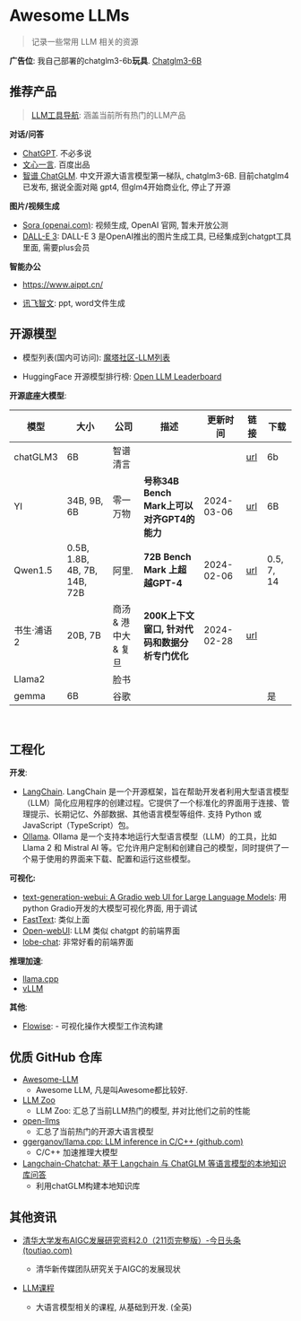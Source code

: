 # Awesome LLMs

>   记录一些常用 LLM 相关的资源



**广告位**: 我自己部署的chatglm3-6b**玩具**. [Chatglm3-6B](http://10.44.201.97:8008/)



## 推荐产品

>   [LLM工具导航](https://github.com/ikaijua/Awesome-AITools): 涵盖当前所有热门的LLM产品

**对话/问答**

-   [ChatGPT](chat.openai.com). 不必多说
-   [文心一言](yiyan.baidu.com). 百度出品
-   [智谱 ChatGLM](zhipuai.com). 中文开源大语言模型第一梯队, chatglm3-6B. 目前chatglm4已发布, 据说全面对飚 gpt4, 但glm4开始商业化, 停止了开源

**图片/视频生成**

-   [Sora (openai.com)](https://openai.com/sora): 视频生成, OpenAI 官网, 暂未开放公测
-   [DALL-E 3](chat.openai.com): DALL-E 3 是OpenAI推出的图片生成工具, 已经集成到chatgpt工具里面, 需要plus会员

**智能办公**

-   https://www.aippt.cn/

-   [讯飞智文](https://zhiwen.xfyun.cn/): ppt, word文件生成



## 开源模型

-   模型列表(国内可访问): [魔塔社区-LLM列表](https://modelscope.cn/topic/dfefe5be778b49fba8c44646023b57ba/pub/summary)

-   HuggingFace 开源模型排行榜: [Open LLM Leaderboard](https://huggingface.co/spaces/HuggingFaceH4/open_llm_leaderboard)



**开源底座大模型**:

| 模型       | 大小                         | 公司                 | 描述                                           | 更新时间   | 链接                                                         | 下载       |
| ---------- | ---------------------------- | -------------------- | ---------------------------------------------- | ---------- | ------------------------------------------------------------ | ---------- |
| chatGLM3   | 6B                           | 智谱清言             |                                                |            | [url](https://github.com/THUDM/ChatGLM3)                     | 6b         |
| YI         | 34B, 9B, 6B                  | 零一万物             | **号称34B Bench Mark上可以对齐GPT4的能力**     | 2024-03-06 | [url](https://modelscope.cn/models/01ai/Yi-6B/summary)       | 6B         |
| Qwen1.5    | 0.5B, 1.8B, 4B, 7B, 14B, 72B | 阿里.                | **72B Bench Mark 上超越GPT-4**                 | 2024-02-06 | [url](https://modelscope.cn/models/qwen/Qwen1.5-0.5B/summary) | 0.5, 7, 14 |
| 书生·浦语2 | 20B, 7B                      | 商汤 & 港中大 & 复旦 | **200K上下文窗口, 针对代码和数据分析专门优化** | 2024-02-28 | [url](https://modelscope.cn/models/Shanghai_AI_Laboratory/internlm2-chat-7b-sft/summary) |            |
| Llama2     |                              | 脸书                 |                                                |            |                                                              |            |
| gemma      | 6B                           | 谷歌                 |                                                |            |                                                              | 是         |

​	



## 工程化

**开发**:

-   [LangChain](https://www.langchain.com/). LangChain 是一个开源框架，旨在帮助开发者利用大型语言模型（LLM）简化应用程序的创建过程。它提供了一个标准化的界面用于连接、管理提示、长期记忆、外部数据、其他语言模型等组件. 支持 Python 或 JavaScript（TypeScript）包。
-   [Ollama](https://ollama.com/). Ollama 是一个支持本地运行大型语言模型（LLM）的工具，比如 Llama 2 和 Mistral AI 等。它允许用户定制和创建自己的模型，同时提供了一个易于使用的界面来下载、配置和运行这些模型。

**可视化:**

-   [text-generation-webui: A Gradio web UI for Large Language Models](https://github.com/oobabooga/text-generation-webui):  用python Gradio开发的大模型可视化界面, 用于调试
-   [FastText](https://github.com/lm-sys/FastChat): 类似上面
-   [Open-webUI](https://github.com/open-webui/open-webui): LLM 类似 chatgpt 的前端界面
-   [lobe-chat](https://github.com/lobehub/lobe-chat): 非常好看的前端界面

**推理加速**:

-   [llama.cpp](https://github.com/ggerganov/llama.cpp)
-   [vLLM](https://github.com/vllm-project/vllm)

**其他**:

-   [Flowise](https://github.com/FlowiseAI/Flowise): - 可视化操作大模型工作流构建





## 优质 GitHub 仓库

-   [Awesome-LLM](https://github.com/Hannibal046/Awesome-LLM)
    -   Awesome LLM, 凡是叫Awesome都比较好.
-   [LLM Zoo](https://github.com/FreedomIntelligence/LLMZoo)
    -   LLM Zoo: 汇总了当前LLM热门的模型, 并对比他们之前的性能
-   [open-llms](https://github.com/eugeneyan/open-llms)
    -   汇总了当前热门的开源大语言模型
-   [ggerganov/llama.cpp: LLM inference in C/C++ (github.com)](https://github.com/ggerganov/llama.cpp/tree/master)
    -   C/C++ 加速推理大模型
-   [Langchain-Chatchat: 基于 Langchain 与 ChatGLM 等语言模型的本地知识库问答 ](https://github.com/chatchat-space/Langchain-Chatchat)
    -   利用chatGLM构建本地知识库





## 其他资讯

-   [清华大学发布AIGC发展研究资料2.0（211页完整版）-今日头条 (toutiao.com)](https://www.toutiao.com/article/7341389422849720841/?app=news_article_lite&group_id=7341389422849720841&req_id=2024030222082365429665EFE27E88FE92&share_token=cf0b4000-106d-4af6-a664-0d6b956eda7c&timestamp=1709388504&tt_from=copy_link&use_new_style=1&utm_campaign=client_share&utm_medium=toutiao_android&utm_source=copy_link&source=m_redirect)
    -   清华新传媒团队研究关于AIGC的发展现状

-   [LLM课程](https://github.com/mlabonne/llm-course)
    -   大语言模型相关的课程, 从基础到开发. (全英)
